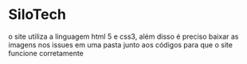 # SiloTech

o site utiliza a linguagem html 5 e css3, além disso é preciso baixar as imagens nos issues em uma pasta junto aos códigos para que o site funcione corretamente
